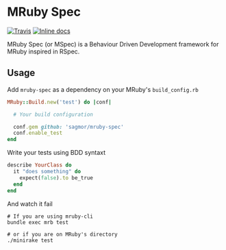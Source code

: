 # MRuby Spec

[![Travis](https://img.shields.io/travis/sagmor/mruby-spec.svg)](https://travis-ci.org/sagmor/mruby-spec)
[![Inline docs](http://inch-ci.org/github/sagmor/mruby-spec.svg?branch=master&style=shields)](http://inch-ci.org/github/sagmor/mruby-spec)

MRuby Spec (or MSpec) is a Behaviour Driven Development framework for MRuby inspired in RSpec.

## Usage

Add `mruby-spec` as a dependency on your MRuby's `build_config.rb`

```ruby
MRuby::Build.new('test') do |conf|

  # Your build configuration

  conf.gem github: 'sagmor/mruby-spec'
  conf.enable_test
end
```

Write your tests using BDD syntaxt

```ruby
describe YourClass do
  it "does something" do
    expect(false).to be_true
  end
end
```

And watch it fail

```shell
# If you are using mruby-cli
bundle exec mrb test

# or if you are on MRuby's directory
./minirake test
```
